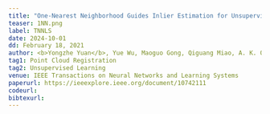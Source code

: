```yaml
---
title: "One-Nearest Neighborhood Guides Inlier Estimation for Unsupervised Point Cloud Registration" 
teaser: 1NN.png
label: TNNLS
date: 2024-10-01
dd: February 18, 2021
author: <b>Yongzhe Yuan</b>, Yue Wu, Maoguo Gong, Qiguang Miao, A. K. Qin, Wenping Ma
tag1: Point Cloud Registration
tag2: Unsupervised Learning
venue: IEEE Transactions on Neural Networks and Learning Systems
paperurl: https://ieeexplore.ieee.org/document/10742111
codeurl: 
bibtexurl: 
---
```

